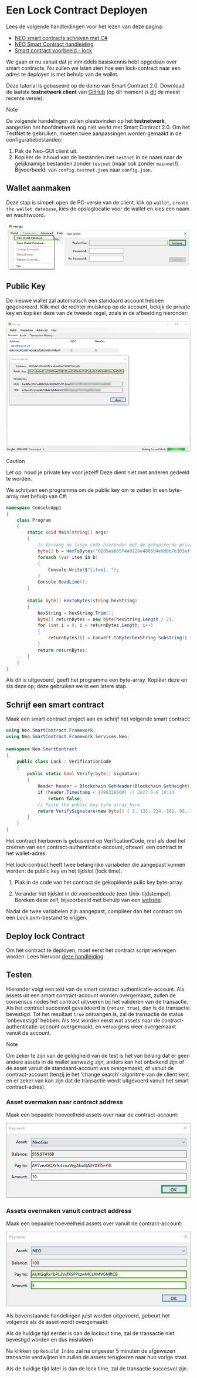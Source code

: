 # Een Lock Contract Deployen

Lees de volgende handleidingen voor het lezen van deze pagina:
- [NEO smart contracts schrijven met C#](../getting-started-csharp.md)
- [NEO Smart Contract handleiding](../tutorial.md)
- [Smart contract voorbeeld - lock](Lock.md)

We gaan er nu vanuit dat je inmiddels basiskennis hebt opgedaan over smart contracts. Nu zullen we laten zien hoe een lock-contract naar een adres te deployen is met behulp van de wallet.

Deze tutorial is gebaseerd op de demo van Smart Contract 2.0. Download de laatste **testnetwerk client** van [GitHub](https://github.com/neo-project/neo-gui/releases) (op dit moment is [dit](https://github.com/neo-project/neo-gui/releases/tag/v2.3.2) de meest recente versie).

> [!Note]
> De volgende handelingen zullen plaatsvinden op het **testnetwerk**, aangezien het hoofdnetwerk nog niet werkt met Smart Contract 2.0.
> Om het TestNet te gebruiken, moeten twee aanpassingen worden gemaakt in de configuratiebestanden:
1. Pak de Neo-GUI client uit.
2. Kopiëer de inhoud van de bestanden met `testnet` in de naam naar de gelijknamige bestanden zonder `testnet` (maar ook zonder `mainnet`!). Bijvoorbeeld: van `config.testnet.json` naar `config.json`.

## Wallet aanmaken

Deze stap is simpel: open de PC-versie van de client, klik op `wallet`, `create the wallet database`, kies de opslaglocatie voor de wallet en kies een naam en wachtwoord.

![](/assets/lock2_1.png)

## Public Key

De nieuwe wallet zal automatisch een standaard account hebben gegenereerd. Klik met de rechter muisknop op de account, bekijk de private key en kopiëer deze van de tweede regel, zoals in de afbeelding hieronder:

![](/assets/lock2_2.png)

> [!Caution]
> Let op: houd je private key voor jezelf! Deze dient niet met anderen gedeeld te worden.

We schrijven een programma om de public key om te zetten in een byte-array met behulp van C#:

```c#
namespace ConsoleApp1
{
    class Program
    {
        static void Main(string[] args)
        {
            // Vervang de lange code hieronder met de gekopiëerde private key
            byte[] b = HexToBytes("0285eab65f4a0126e4b85b4e5d8b7e303aff7efb360d595f2e3189bb90487ad5aa");
            foreach (var item in b)
            {
                Console.Write($"{item}, ");
            }
            Console.ReadLine();
        }

        static byte[] HexToBytes(string hexString)
        {
            hexString = hexString.Trim();
            byte[] returnBytes = new byte[hexString.Length / 2];
            for (int i = 0; i < returnBytes.Length; i++)
            {
                returnBytes[i] = Convert.ToByte(hexString.Substring(i * 2, 2), 16);
            }
            return returnBytes;
        }
    }
}
```

Als dit is uitgevoerd, geeft het programma een byte-array. Kopiëer deze en sla deze op; deze gebruiken we in een latere stap.

## Schrijf een smart contract

Maak een smart contract project aan en schrijf het volgende smart contract:

```c#
using Neo.SmartContract.Framework;
using Neo.SmartContract.Framework.Services.Neo;

namespace Neo.SmartContract
{
    public class Lock : VerificationCode
    {
        public static bool Verify(byte[] signature)
        {
            Header header = Blockchain.GetHeader(Blockchain.GetHeight());
            if (header.Timestamp < 1499328600) // 2017-6-6 18:10
                return false;
            // Paste the public key byte array here
            return VerifySignature(new byte[] { 2, 133, 234, 182, 95, 74, 1, 38, 228, 184, 91, 78, 93, 139, 126, 48, 58, 255, 126, 251, 54, 13, 89, 95, 46, 49, 137, 187, 144, 72, 122, 213, 170 }, signature);
        }
    }
}
```

Het contract hierboven is gebaseerd op VerificationCode, met als doel het creëren van een contract-authenticatie-account, oftewel: een contract in het wallet-adres.

Het lock-contract heeft twee belangrijke variabelen die aangepast kunnen worden: de public key en het tijdslot (lock time).

1. Plak in de code van het contract de gekopiëerde pulic key byte-array.

2. Verander het tijdslot in de voorbeeldcode (een Unix-tijdstempel). Bereken deze zelf, bijvoorbeeld met behulp van een [website](https://unixtime.51240.com/).

Nadat de twee variabelen zijn aangepast, compileer dan het contract om een Lock.avm-bestand te krijgen.

## Deploy lock Contract

Om het contract te deployen, moet eerst het contract script verkregen worden. Lees hiervoor [deze handleiding](verify.md).


## Testen

Hieronder volgt een test van de smart contract authenticatie-account. Als assets uit een smart contract-account worden overgemaakt, zullen de consensus nodes het contract uitvoeren bij het valideren van de transactie. Als het contract succesvol gevalideerd is (`return true`), dan is de transactie bevestigd. Tot het resultaat `true` ontvangen is, zal de transactie de status 'onbevestigd' hebben. Als test worden eerst wat assets naar de contract-authenticatie-account overgemaakt, en vervolgens weer overgemaakt vanuit de account.

> [!Note]
> Om zeker te zijn van de geldigheid van de test is het van belang dat er geen andere assets in de wallet aanwezig zijn, anders kan het onbekend zijn of de asset vanuit de standaard-account was overgemaakt, of vanuit de contract-account (tenzij je het 'change search'-algoritme van de client kent en er zeker van kan zijn dat de transactie wordt uitgevoerd vanuit het smart contract-adres).

### Asset overmaken naar contract address

Maak een bepaalde hoeveelheid assets over naar de contract-account:

![Transfer asset to contract address](/assets/verify_9.png)

### Assets overmaken vanuit contract address

Maak een bepaalde hoeveelheid assets over vanuit de contract-account:

![Transfer contract amount](/assets/lock2_11.png)

Als bovenstaande handelingen juist worden uitgevoerd, gebeurt het volgende als de asset wordt overgemaakt:

Als de huidige tijd eerder is dan de lockout time, zal de transactie niet bevestigd worden en dus mislukken

Na klikken op `Rebuild Index` zal na ongeveer 5 minuten de afgewezen transactie verdwijnen en zullen de assets terugkeren naar hun vorige staat.

Als de huidige tijd later is dan de lock time, zal de transactie succesvol zijn.
